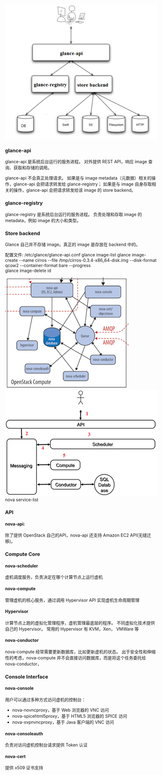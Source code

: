 ![glance](glance.jpg)
### glance-api
glance-api 是系统后台运行的服务进程。
对外提供 REST API，响应 image 查询、获取和存储的调用。

glance-api 不会真正处理请求。
如果是与 image metadata（元数据）相关的操作，glance-api 会把请求转发给 glance-registry；
如果是与 image 自身存取相关的操作，glance-api 会把请求转发给该 image 的 store backend。

### glance-registry
glance-registry 是系统后台运行的服务进程。
负责处理和存取 image 的 metadata，例如 image 的大小和类型。

### Store backend
Glance 自己并不存储 image。真正的 image 是存放在 backend 中的。


配置文件: /etc/glance/glance-api.conf 
glance image-list
glance image-create --name cirros --file /tmp/cirros-0.3.4-x86_64-disk.img --disk-format qcow2 --container-format bare --progress  
glance image-delete id

![nova](nova.png)
![nova1](nova1.jpg)
nova service-list <br>
### API
#### nova-api:
除了提供 OpenStack 自己的API，nova-api 还支持 Amazon EC2 API(无缝迁移)。

### Compute Core
#### nova-scheduler
虚机调度服务，负责决定在哪个计算节点上运行虚机

#### nova-compute
管理虚机的核心服务，通过调用 Hypervisor API 实现虚机生命周期管理

#### Hypervisor
计算节点上跑的虚拟化管理程序，虚机管理最底层的程序。
不同虚拟化技术提供自己的 Hypervisor。
常用的 Hypervisor 有 KVM，Xen， VMWare 等

#### nova-conductor
nova-compute 经常需要更新数据库，比如更新虚机的状态。
出于安全性和伸缩性的考虑，nova-compute 并不会直接访问数据库，而是将这个任务委托给 nova-conductor，

### Console Interface
#### nova-console
用户可以通过多种方式访问虚机的控制台：
* nova-novncproxy，基于 Web 浏览器的 VNC 访问
* nova-spicehtml5proxy，基于 HTML5 浏览器的 SPICE 访问
* nova-xvpnvncproxy，基于 Java 客户端的 VNC 访问

#### nova-consoleauth
负责对访问虚机控制台请求提供 Token 认证

#### nova-cert
提供 x509 证书支持


